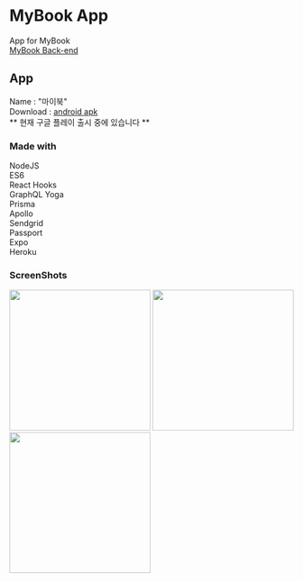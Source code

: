 # MyBook App
App for MyBook<br>
[MyBook Back-end](https://github.com/danmin20/MyBook-Backend)

## App
Name : "마이북"<br/>
Download : [android apk](https://exp-shell-app-assets.s3.us-west-1.amazonaws.com/android/%40danmin/mybook-app-a7acfffda9044f0bac3836928080d617-signed.apk)<br/>
** 현재 구글 플레이 출시 중에 있습니다 **

### Made with
NodeJS<br>
ES6<br>
React Hooks<br>
GraphQL Yoga<br>
Prisma<br>
Apollo<br>
Sendgrid<br>
Passport<br>
Expo<br>
Heroku<br>

### ScreenShots
<div>
<img width="250" src="https://user-images.githubusercontent.com/50590192/74651288-cb099a00-51c6-11ea-9400-0e6815b024c3.gif">
<img width="250" src="https://user-images.githubusercontent.com/50590192/74651291-cd6bf400-51c6-11ea-9c18-07bca8a07c1a.gif">
<img width="250" src="https://user-images.githubusercontent.com/50590192/74651298-d1981180-51c6-11ea-9d2d-9a3b4a0b97f9.gif">
</div>
